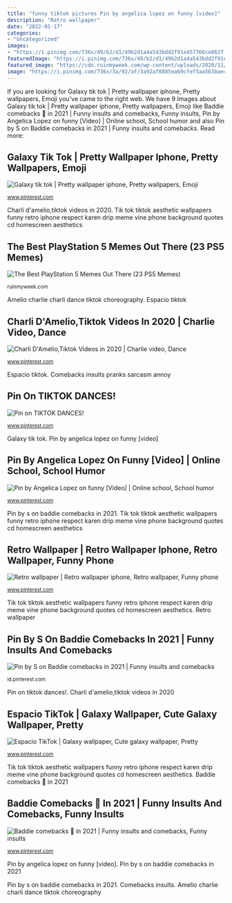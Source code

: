 ```yaml
---
title: "funny tiktok pictures Pin by angelica lopez on funny [video]"
description: "Retro wallpaper"
date: "2022-01-17"
categories:
- "Uncategorized"
images:
- "https://i.pinimg.com/736x/49/b2/d1/49b2d1a4a543bdd2f91e457766ce862f.jpg"
featuredImage: "https://i.pinimg.com/736x/49/b2/d1/49b2d1a4a543bdd2f91e457766ce862f.jpg"
featured_image: "https://cdn.ruinmyweek.com/wp-content/uploads/2020/11/16114533/ps5-tweet-5.jpg"
image: "https://i.pinimg.com/736x/3a/92/af/3a92af8885ea69cfef5aa563bae48ad7.jpg"
---
```


If you are looking for Galaxy tik tok | Pretty wallpaper iphone, Pretty wallpapers, Emoji you've came to the right web. We have 9 Images about Galaxy tik tok | Pretty wallpaper iphone, Pretty wallpapers, Emoji like Baddie comebacks 💛 in 2021 | Funny insults and comebacks, Funny insults, Pin by Angelica Lopez on funny [Video] | Online school, School humor and also Pin by S on Baddie comebacks in 2021 | Funny insults and comebacks. Read more:

## Galaxy Tik Tok | Pretty Wallpaper Iphone, Pretty Wallpapers, Emoji

![Galaxy tik tok | Pretty wallpaper iphone, Pretty wallpapers, Emoji](https://i.pinimg.com/736x/5b/b7/93/5bb7939a92c8b83815ed138eefdc1298.jpg "Pin by angelica lopez on funny [video]")

<small>www.pinterest.com</small>

Charli d&#039;amelio,tiktok videos in 2020. Tik tok tiktok aesthetic wallpapers funny retro iphone respect karen drip meme vine phone background quotes cd homescreen aesthetics

## The Best PlayStation 5 Memes Out There (23 PS5 Memes)

![The Best PlayStation 5 Memes Out There (23 PS5 Memes)](https://cdn.ruinmyweek.com/wp-content/uploads/2020/11/16114533/ps5-tweet-5.jpg "The best playstation 5 memes out there (23 ps5 memes)")

<small>ruinmyweek.com</small>

Amelio charlie charli dance tiktok choreography. Espacio tiktok

## Charli D&#039;Amelio,Tiktok Videos In 2020 | Charlie Video, Dance

![Charli D&#039;Amelio,Tiktok Videos in 2020 | Charlie video, Dance](https://i.pinimg.com/736x/ab/ff/b0/abffb009a382bac5a1775a86e6e2a184.jpg "Retro wallpaper")

<small>www.pinterest.com</small>

Espacio tiktok. Comebacks insults pranks sarcasm annoy

## Pin On TIKTOK DANCES!

![Pin on TIKTOK DANCES!](https://i.pinimg.com/736x/e1/55/12/e155120fd8b4ba22458890348afb20bd.jpg "Charli d&#039;amelio,tiktok videos in 2020")

<small>www.pinterest.com</small>

Galaxy tik tok. Pin by angelica lopez on funny [video]

## Pin By Angelica Lopez On Funny [Video] | Online School, School Humor

![Pin by Angelica Lopez on funny [Video] | Online school, School humor](https://i.pinimg.com/736x/5d/59/d8/5d59d862ec6959c33ec6fadc45dfe560.jpg "Comebacks insults pranks sarcasm annoy")

<small>www.pinterest.com</small>

Pin by s on baddie comebacks in 2021. Tik tok tiktok aesthetic wallpapers funny retro iphone respect karen drip meme vine phone background quotes cd homescreen aesthetics

## Retro Wallpaper | Retro Wallpaper Iphone, Retro Wallpaper, Funny Phone

![Retro wallpaper | Retro wallpaper iphone, Retro wallpaper, Funny phone](https://i.pinimg.com/736x/b2/0d/cd/b20dcdbd16ba6f5544321199bef579f9.jpg "Charli d&#039;amelio,tiktok videos in 2020")

<small>www.pinterest.com</small>

Tik tok tiktok aesthetic wallpapers funny retro iphone respect karen drip meme vine phone background quotes cd homescreen aesthetics. Retro wallpaper

## Pin By S On Baddie Comebacks In 2021 | Funny Insults And Comebacks

![Pin by S on Baddie comebacks in 2021 | Funny insults and comebacks](https://i.pinimg.com/736x/3a/92/af/3a92af8885ea69cfef5aa563bae48ad7.jpg "Espacio tiktok")

<small>id.pinterest.com</small>

Pin on tiktok dances!. Charli d&#039;amelio,tiktok videos in 2020

## Espacio TikTok | Galaxy Wallpaper, Cute Galaxy Wallpaper, Pretty

![Espacio TikTok | Galaxy wallpaper, Cute galaxy wallpaper, Pretty](https://i.pinimg.com/736x/49/b2/d1/49b2d1a4a543bdd2f91e457766ce862f.jpg "Comebacks insults pranks sarcasm annoy")

<small>www.pinterest.com</small>

Tik tok tiktok aesthetic wallpapers funny retro iphone respect karen drip meme vine phone background quotes cd homescreen aesthetics. Baddie comebacks 💛 in 2021

## Baddie Comebacks 💛 In 2021 | Funny Insults And Comebacks, Funny Insults

![Baddie comebacks 💛 in 2021 | Funny insults and comebacks, Funny insults](https://i.pinimg.com/736x/23/e6/4a/23e64adfacfcace4b8eada8aed40c953.jpg "Pin by s on baddie comebacks in 2021")

<small>www.pinterest.com</small>

Pin by angelica lopez on funny [video]. Pin by s on baddie comebacks in 2021

Pin by s on baddie comebacks in 2021. Comebacks insults. Amelio charlie charli dance tiktok choreography
